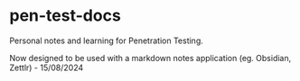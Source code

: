 # pen-test-docs
Personal notes and learning for Penetration Testing.

Now designed to be used with a markdown notes application (eg. Obsidian, Zettlr) - 15/08/2024


